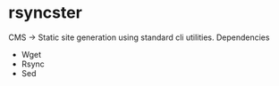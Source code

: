 # rsyncster
CMS -> Static site generation using standard cli utilities.
Dependencies
* Wget
* Rsync
* Sed
